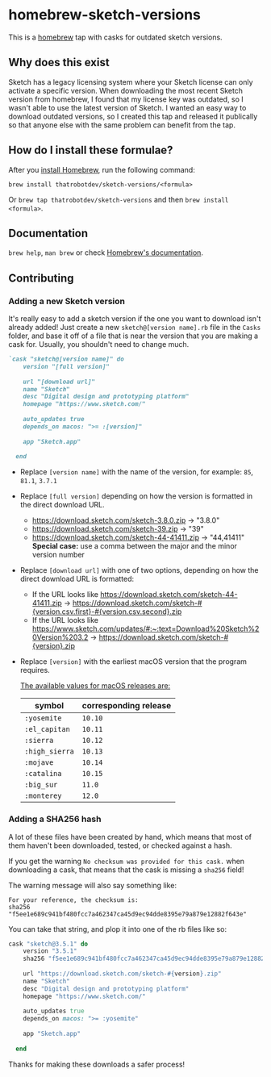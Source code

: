 # homebrew-sketch-versions

This is a [homebrew](https://brew.sh/) tap with casks for outdated sketch versions.

## Why does this exist

Sketch has a legacy licensing system where your Sketch license can only activate a specific version. When downloading the most recent Sketch version from homebrew, I found that my license key was outdated, so I wasn't able to use the latest version of Sketch. I wanted an easy way to download outdated versions, so I created this tap and released it publically so that anyone else with the same problem can benefit from the tap. 

## How do I install these formulae?

After you [install Homebrew](https://docs.brew.sh/Installation), run the following command:

`brew install thatrobotdev/sketch-versions/<formula>`

Or `brew tap thatrobotdev/sketch-versions` and then `brew install <formula>`.

## Documentation

`brew help`, `man brew` or check [Homebrew's documentation](https://docs.brew.sh).

## Contributing

### Adding a new Sketch version

It's really easy to add a sketch version if the one you want to download isn't already added! Just create a new `sketch@[version name].rb` file in the `Casks` folder, and base it off of a file that is near the version that you are making a cask for. Usually, you shouldn't need to change much.

```ruby
`cask "sketch@[version name]" do
    version "[full version]"
  
    url "[download url]"
    name "Sketch"
    desc "Digital design and prototyping platform"
    homepage "https://www.sketch.com/"
  
    auto_updates true
    depends_on macos: ">= :[version]"
  
    app "Sketch.app"
  
  end
```

- Replace `[version name]` with the name of the version, for example: `85`, `81.1`, `3.7.1`
- Replace `[full version]` depending on how the version is formatted in the direct download URL.
    - https://download.sketch.com/sketch-3.8.0.zip -> "3.8.0"
    - https://download.sketch.com/sketch-39.zip -> "39"
    - https://download.sketch.com/sketch-44-41411.zip -> "44,41411" **Special case:** use a comma between the major and the minor version number
- Replace `[download url]` with one of two options, depending on how the direct download URL is formatted:
    - If the URL looks like https://download.sketch.com/sketch-44-41411.zip -> https://download.sketch.com/sketch-#{version.csv.first}-#{version.csv.second}.zip
    - If the URL looks like https://www.sketch.com/updates/#:~:text=Download%20Sketch%20Version%203.2 -> https://download.sketch.com/sketch-#{version}.zip
- Replace `[version]` with the earliest macOS version that the program requires.

    [The available values for macOS releases are:](https://docs.brew.sh/Cask-Cookbook#depends_on-macos)

    | symbol             | corresponding release
    | -------------------|----------------------
    | `:yosemite`        | `10.10`
    | `:el_capitan`      | `10.11`
    | `:sierra`          | `10.12`
    | `:high_sierra`     | `10.13`
    | `:mojave`          | `10.14`
    | `:catalina`        | `10.15`
    | `:big_sur`         | `11.0`
    | `:monterey`        | `12.0`

### Adding a SHA256 hash

A lot of these files have been created by hand, which means that most of them haven't been downloaded, tested, or checked against a hash. 

If you get the warning `No checksum was provided for this cask.` when downloading a cask, that means that the cask is missing a `sha256` field!

The warning message will also say something like:

    For your reference, the checksum is:
    sha256 "f5ee1e689c941bf480fcc7a462347ca45d9ec94dde8395e79a879e12882f643e"

You can take that string, and plop it into one of the rb files like so:
  

```ruby
cask "sketch@3.5.1" do
    version "3.5.1"
    sha256 "f5ee1e689c941bf480fcc7a462347ca45d9ec94dde8395e79a879e12882f643e"
  
    url "https://download.sketch.com/sketch-#{version}.zip"
    name "Sketch"
    desc "Digital design and prototyping platform"
    homepage "https://www.sketch.com/"
  
    auto_updates true
    depends_on macos: ">= :yosemite"
  
    app "Sketch.app"
  
  end
```
Thanks for making these downloads a safer process!